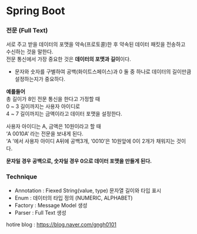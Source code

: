# Spring Boot 

### 전문 (Full Text) 
서로 주고 받을 데이터의 포맷을 약속(프로토콜)한 후 약속된 데이터 패킷을 전송하고 수신하는 것을 말한다.<br/>
전문 통신에서 가장 중요한 것은 <b>데이터의 포맷과 길이</b>이다.


- 문자와 숫자를 구별하여 공백(화이트스페이스)과 0  둘 중 하나로 데이터의 길이만큼 설정하는지가 중요하다. 

<b>예를들어</b> <br/>
총 길이가 8인 전문 통신을 한다고 가정할 때 <br/>
0 ~ 3 길이까지는  사용자 아이디로 <br/>
4 ~ 7 길이까지는  금액이라고 데이터 포맷을 설정한다. <br/>

사용자 아이디는 A, 금액은 10원이라고 할 때 <br/>
‘A   0010A’ 라는 전문을 보내게 된다.  <br/>
‘A   ’에서 사용자 아이디 A뒤에 공백3개, ‘0010’은 10원앞에 0이 2개가 채워지는 것이다.<br/>

<b>문자일 경우 공백으로, 숫자일 경우 0으로 데이터 포맷을 만들게 된다. </b><br/>


### Technique
- Annotation : Fiexed String(value, type) 문자열 길이와 타입 표시
- Enum : 데이터의 타입 정의 (NUMERIC, ALPHABET)
- Factory : Message Model 생성
- Parser : Full Text 생성


hotire blog : https://blog.naver.com/gngh0101
